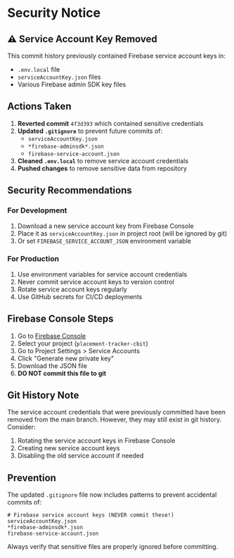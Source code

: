 # Security Notice

## ⚠️ Service Account Key Removed

This commit history previously contained Firebase service account keys in:
- `.env.local` file
- `serviceAccountKey.json` files  
- Various Firebase admin SDK key files

## Actions Taken

1. **Reverted commit** `4f3d393` which contained sensitive credentials
2. **Updated `.gitignore`** to prevent future commits of:
   - `serviceAccountKey.json`
   - `*firebase-adminsdk*.json` 
   - `firebase-service-account.json`
3. **Cleaned `.env.local`** to remove service account credentials
4. **Pushed changes** to remove sensitive data from repository

## Security Recommendations

### For Development
1. Download a new service account key from Firebase Console
2. Place it as `serviceAccountKey.json` in project root (will be ignored by git)
3. Or set `FIREBASE_SERVICE_ACCOUNT_JSON` environment variable

### For Production
1. Use environment variables for service account credentials
2. Never commit service account keys to version control
3. Rotate service account keys regularly
4. Use GitHub secrets for CI/CD deployments

## Firebase Console Steps

1. Go to [Firebase Console](https://console.firebase.google.com/)
2. Select your project (`placement-tracker-cbit`)
3. Go to Project Settings > Service Accounts  
4. Click "Generate new private key"
5. Download the JSON file
6. **DO NOT commit this file to git**

## Git History Note

The service account credentials that were previously committed have been removed from the main branch. However, they may still exist in git history. Consider:

1. Rotating the service account keys in Firebase Console
2. Creating new service account keys
3. Disabling the old service account if needed

## Prevention

The updated `.gitignore` file now includes patterns to prevent accidental commits of:
```
# Firebase service account keys (NEVER commit these!)
serviceAccountKey.json
*firebase-adminsdk*.json
firebase-service-account.json
```

Always verify that sensitive files are properly ignored before committing.
